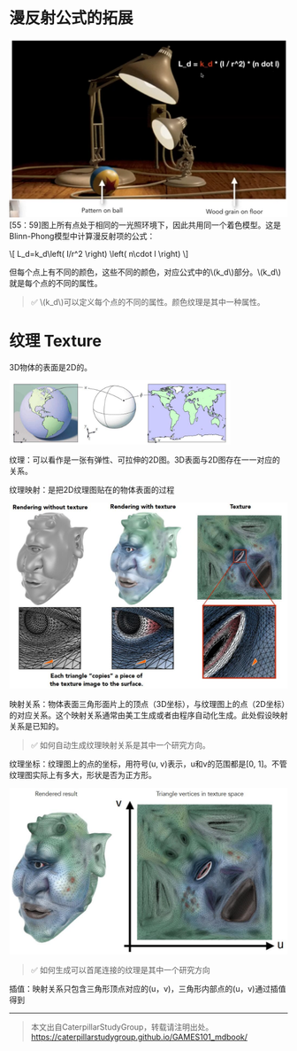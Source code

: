 # 漫反射公式的拓展

![](../assets/38.PNG)  
[55：59]图上所有点处于相同的一光照环境下，因此共用同一个着色模型。这是Blinn-Phong模型中计算漫反射项的公式：

\\[
L_d=k_d\left( I/r^2 \right) \left( n\cdot l \right) 
\\]

但每个点上有不同的颜色，这些不同的颜色，对应公式中的\\(k_d\\)部分。\\(k_d\\)就是每个点的不同的属性。  

> &#x2705; \\(k_d\\)可以定义每个点的不同的属性。颜色纹理是其中一种属性。  

# 纹理 Texture

3D物体的表面是2D的。  

<img src="../assets/3D2D.jpg" width = 400 />

纹理：可以看作是一张有弹性、可拉伸的2D图。3D表面与2D图存在一一对应的关系。

纹理映射：是把2D纹理图贴在的物体表面的过程

![](../assets/texture.jpg)

映射关系：物体表面三角形面片上的顶点（3D坐标），与纹理图上的点（2D坐标）的对应关系。这个映射关系通常由美工生成或者由程序自动化生成。此处假设映射关系是已知的。  

> &#x2705; 如何自动生成纹理映射关系是其中一个研究方向。  

纹理坐标：纹理图上的点的坐标，用符号(u, v)表示，u和v的范围都是[0, 1]。不管纹理图实际上有多大，形状是否为正方形。  

![](../assets/texture2.jpg)

> &#x2705; 如何生成可以首尾连接的纹理是其中一个研究方向

插值：映射关系只包含三角形顶点对应的(u，v)，三角形内部点的(u，v)通过插值得到

------------------------------

> 本文出自CaterpillarStudyGroup，转载请注明出处。  
> https://caterpillarstudygroup.github.io/GAMES101_mdbook/